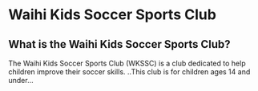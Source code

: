 # Waihi Kids Soccer Sports Club

## What is the Waihi Kids Soccer Sports Club?

The Waihi Kids Soccer Sports Club (WKSSC) is a club dedicated to help children improve their soccer skills.
..This club is for children ages 14 and under...


